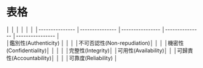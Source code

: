  # 表格
│                         │                  │                      │                   │                         │
│---------------          │---------------   │----------------      │---------------   │----------------          │   
│鑑別性(Authenticity)     │                 │                      │                    │不可否認性(Non-repudiation)│
│                        │                 │機密性(Confidentiality)│                   │                           │ 
│                        │完整性(Integrity)│                       │可用性(Availability)│                           │
│可歸責性(Accountability)│                 │                       │                    │可靠度(Reliability)        │
